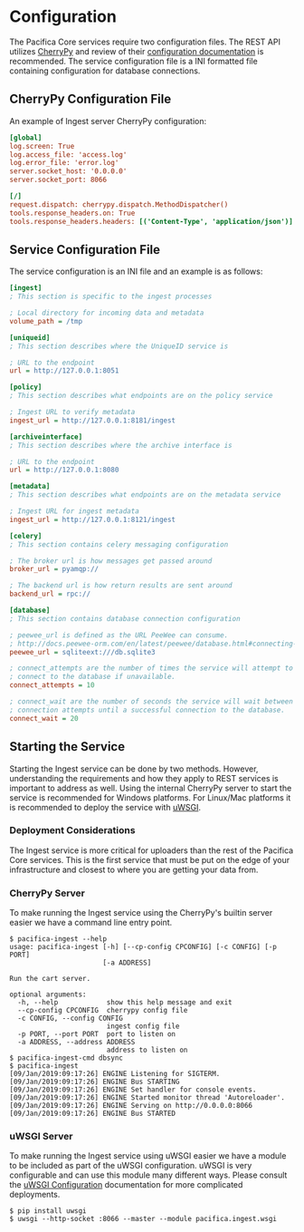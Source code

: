 # Configuration

The Pacifica Core services require two configuration files. The REST
API utilizes [CherryPy](https://github.com/cherrypy) and review of
their
[configuration documentation](http://docs.cherrypy.org/en/latest/config.html)
is recommended. The service configuration file is a INI formatted
file containing configuration for database connections.

## CherryPy Configuration File

An example of Ingest server CherryPy configuration:

```ini
[global]
log.screen: True
log.access_file: 'access.log'
log.error_file: 'error.log'
server.socket_host: '0.0.0.0'
server.socket_port: 8066

[/]
request.dispatch: cherrypy.dispatch.MethodDispatcher()
tools.response_headers.on: True
tools.response_headers.headers: [('Content-Type', 'application/json')]
```

## Service Configuration File

The service configuration is an INI file and an example is as follows:

```ini
[ingest]
; This section is specific to the ingest processes

; Local directory for incoming data and metadata
volume_path = /tmp

[uniqueid]
; This section describes where the UniqueID service is

; URL to the endpoint
url = http://127.0.0.1:8051

[policy]
; This section describes what endpoints are on the policy service

; Ingest URL to verify metadata
ingest_url = http://127.0.0.1:8181/ingest

[archiveinterface]
; This section describes where the archive interface is

; URL to the endpoint
url = http://127.0.0.1:8080

[metadata]
; This section describes what endpoints are on the metadata service

; Ingest URL for ingest metadata
ingest_url = http://127.0.0.1:8121/ingest

[celery]
; This section contains celery messaging configuration

; The broker url is how messages get passed around
broker_url = pyamqp://

; The backend url is how return results are sent around
backend_url = rpc://

[database]
; This section contains database connection configuration

; peewee_url is defined as the URL PeeWee can consume.
; http://docs.peewee-orm.com/en/latest/peewee/database.html#connecting-using-a-database-url
peewee_url = sqliteext:///db.sqlite3

; connect_attempts are the number of times the service will attempt to
; connect to the database if unavailable.
connect_attempts = 10

; connect_wait are the number of seconds the service will wait between
; connection attempts until a successful connection to the database.
connect_wait = 20
```

## Starting the Service

Starting the Ingest service can be done by two methods. However,
understanding the requirements and how they apply to REST services
is important to address as well. Using the
internal CherryPy server to start the service is recommended for
Windows platforms. For Linux/Mac platforms it is recommended to
deploy the service with
[uWSGI](https://uwsgi-docs.readthedocs.io/en/latest/).

### Deployment Considerations

The Ingest service is more critical for uploaders than the rest of
the Pacifica Core services. This is the first service that must be
put on the edge of your infrastructure and closest to where you are
getting your data from.

### CherryPy Server

To make running the Ingest service using the CherryPy's builtin
server easier we have a command line entry point.

```
$ pacifica-ingest --help
usage: pacifica-ingest [-h] [--cp-config CPCONFIG] [-c CONFIG] [-p PORT]
                       [-a ADDRESS]

Run the cart server.

optional arguments:
  -h, --help            show this help message and exit
  --cp-config CPCONFIG  cherrypy config file
  -c CONFIG, --config CONFIG
                        ingest config file
  -p PORT, --port PORT  port to listen on
  -a ADDRESS, --address ADDRESS
                        address to listen on
$ pacifica-ingest-cmd dbsync
$ pacifica-ingest
[09/Jan/2019:09:17:26] ENGINE Listening for SIGTERM.
[09/Jan/2019:09:17:26] ENGINE Bus STARTING
[09/Jan/2019:09:17:26] ENGINE Set handler for console events.
[09/Jan/2019:09:17:26] ENGINE Started monitor thread 'Autoreloader'.
[09/Jan/2019:09:17:26] ENGINE Serving on http://0.0.0.0:8066
[09/Jan/2019:09:17:26] ENGINE Bus STARTED
```

### uWSGI Server

To make running the Ingest service using uWSGI easier we have a
module to be included as part of the uWSGI configuration. uWSGI is
very configurable and can use this module many different ways. Please
consult the
[uWSGI Configuration](https://uwsgi-docs.readthedocs.io/en/latest/Configuration.html)
documentation for more complicated deployments.

```
$ pip install uwsgi
$ uwsgi --http-socket :8066 --master --module pacifica.ingest.wsgi
```
